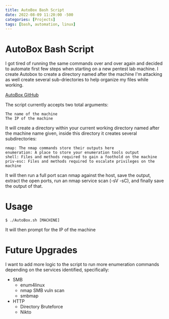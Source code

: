 ```yaml
---
title: AutoBox Bash Script
date: 2022-08-09 11:20:00 -500 
categories: [Projects]
tags: [bash, automation, linux]
---
```


# AutoBox Bash Script
I got tired of running the same commands over and over again and decided to automate first few steps when starting on a new pentest lab machine. I create Autobox to create a directory named after the machine I'm attacking as well create several sub-driectories to help organize my files while working.

[AutoBox GitHub](https://github.com/pharo-sec/AutoBox)

The script currently accepts two total arguments:

    The name of the machine
    The IP of the machine

It will create a directory within your current working directory named after the machine name given, inside this directory it creates several subdirectories:

    nmap: The nmap commands store their outputs here
    enumeration: A place to store your enumeration tools output
    shell: Files and methods required to gain a foothold on the machine
    priv-esc: Files and methods required to escalate privileges on the machine

It will then run a full port scan nmap against the host, save the output, extract the open ports, run an nmap service scan (-sV -sC), and finally save the output of that.
# Usage
```shell
$ ./AutoBox.sh [MACHINE]
```
It will then prompt for the IP of the machine

# Future Upgrades
I want to add more logic to the script to run more enumeration commands depending on the services identified, specifically:

- SMB
    - enum4linux
    - nmap SMB vuln scan
    - smbmap
- HTTP
    - Directory Bruteforce
    - Nikto

